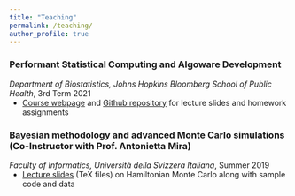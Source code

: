 ```yaml
---
title: "Teaching"
permalink: /teaching/
author_profile: true
---
```


### Performant Statistical Computing and Algoware Development
*Department of Biostatistics, Johns Hopkins Bloomberg School of Public Health*, 3rd Term 2021
<ul style="margin-top:-14px;">
  <li> <a href="https://aki-nishimura.github.io/performant-statistical-computing">Course webpage</a> and <a href="https://github.com/aki-nishimura/performant-statistical-computing">Github repository</a> for lecture slides and homework assignments </li>
</ul>

### Bayesian methodology and advanced Monte Carlo simulations (Co-Instructor with Prof. Antonietta Mira)
*Faculty of Informatics, Universit&#0224; della Svizzera Italiana*, Summer 2019
<ul style="margin-top:-14px;">
  <li> <a href="https://github.com/aki-nishimura/hmc-lecture">Lecture slides</a> (TeX files) on Hamiltonian Monte Carlo along with sample code and data </li>
</ul>
